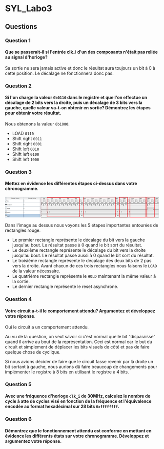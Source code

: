 # SYL_Labo3

## Questions

### Question 1
#### Que se passerait-il si l'entrée clk_i d'un des composants n'était pas reliée au signal d'horloge?

Sa sortie ne sera jamais active et donc le résultat aura toujours un bit à 0 à cette position. Le décalage ne fonctionnera donc pas.


### Question 2
#### Si l'on charge la valeur `0b0110` dans le registre et que l'on effectue un décalage de 2 bits vers la droite, puis un décalage de 3 bits vers la gauche, quelle valeur va-t-on obtenir en sortie? Démontrez les étapes pour obtenir votre résultat.

Nous obtenons la valeur `0b1000`.
- LOAD `0110`
- Shift right `0011`
- Shift right `0001`
- Shift left `0010`
- Shift left `0100`
- Shift left `1000`

### Question 3
#### Mettez en évidence les différentes étapes ci-dessus dans votre chronogramme.

![Chronogram](ChronogramQ3Capture.png)

Dans l'image au dessus nous voyons les 5 étapes importantes entourées de rectangles rouge.
- Le premier rectangle représente le décalage du bit vers la gauche jusqu'au bout.
  Le résultat passe à 0 quand le bit sort du résultat.
- Le deuxième rectangle représente le décalage du bit vers la droite jusqu'au bout.
  Le résultat passe aussi à 0 quand le bit sort du résultat.
- Le troisième rectangle représente le décalage des deux bits de 2 pas vers la droite.
Avant chacun de ces trois rectangles nous faisons le `LOAD` de la valeur nécessaire.
- Le quatrième rectangle représente le `HOLD` maintenant la même valeur à la sortie.
- Le dernier rectangle représente le reset asynchrone.

### Question 4
#### Votre circuit a-t-il le comportement attendu? Argumentez et développez votre réponse.

Oui le circuit a un comportement attendu.

Au vu de la question, on veut savoir si c'est normal que le bit "disparaisse" quand il arrive au bout de la représentation. Ceci est normal car le but du circuit et simplement de déplacer les bits visuels de côté et pas de faire quelque chose de cyclique.

Si nous avions décider de faire que le circuit fasse revenir par là droite un bit sortant à gauche, nous aurions dû faire beaucoup de changements pour implémenter le registre à 8 bits en utilisant le registre à 4 bits.

### Question 5
#### Avec une fréquence d'horloge `clk_i` de 30MHz, calculez le nombre de cycle à atte de cycles visé en fonction de la fréquence et l'équivalence encodée au format hexadécimal sur 28 bits `0xffffffff`.

### Question 6
#### Démontrez que le fonctionnement attendu est conforme en mettant en évidence les différents états sur votre chronogramme. Développez et argumentez votre réponse.
